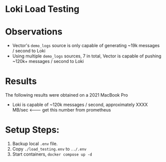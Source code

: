# Loki Load Testing

# Observations

* Vector's `demo_logs` source is only capable of generating ~19k messages / second to Loki
* Using  multiple `demo_logs` sources, 7 in total, Vector is capable of pushing ~120k+ messages / second to Loki

# Results

The following results were obtained on a 2021 MacBook Pro

* Loki is capable of ~120k messages / second, approximately XXXX MB/sec <--- get this number from prometheus

# Setup Steps:

1. Backup local `.env` file.
1. Copy `./load_testing.env` to `../.env`
1. Start containers, `docker compose up -d`
